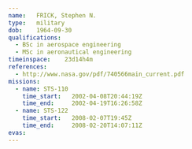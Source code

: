 ```yaml
---
name:	FRICK, Stephen N.
type:	military
dob:	1964-09-30
qualifications:
  - BSc in aerospace engineering
  - MSc in aeronautical engineering
timeinspace:	23d14h4m
references:
  - http://www.nasa.gov/pdf/740566main_current.pdf
missions:
  - name: STS-110
    time_start:   2002-04-08T20:44:19Z
    time_end:     2002-04-19T16:26:58Z
  - name: STS-122
    time_start:   2008-02-07T19:45Z
    time_end:     2008-02-20T14:07:11Z
evas:
---
```


